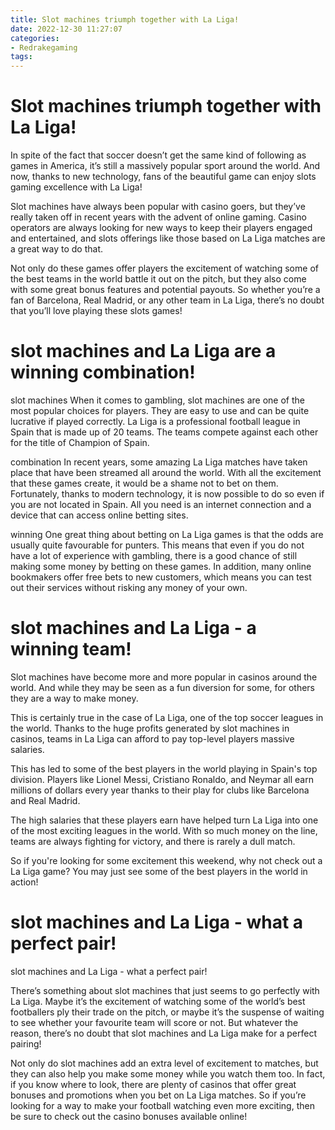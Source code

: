 ```yaml
---
title: Slot machines triumph together with La Liga!
date: 2022-12-30 11:27:07
categories:
- Redrakegaming
tags:
---
```



#  Slot machines triumph together with La Liga!

In spite of the fact that soccer doesn’t get the same kind of following as games in America, it’s still a massively popular sport around the world. And now, thanks to new technology, fans of the beautiful game can enjoy slots gaming excellence with La Liga!

Slot machines have always been popular with casino goers, but they’ve really taken off in recent years with the advent of online gaming. Casino operators are always looking for new ways to keep their players engaged and entertained, and slots offerings like those based on La Liga matches are a great way to do that.

Not only do these games offer players the excitement of watching some of the best teams in the world battle it out on the pitch, but they also come with some great bonus features and potential payouts. So whether you’re a fan of Barcelona, Real Madrid, or any other team in La Liga, there’s no doubt that you’ll love playing these slots games!

#   slot machines and La Liga are a winning combination!

slot machines 
When it comes to gambling, slot machines are one of the most popular choices for players. They are easy to use and can be quite lucrative if played correctly. La Liga is a professional football league in Spain that is made up of 20 teams. The teams compete against each other for the title of Champion of Spain.

combination 
In recent years, some amazing La Liga matches have taken place that have been streamed all around the world. With all the excitement that these games create, it would be a shame not to bet on them. Fortunately, thanks to modern technology, it is now possible to do so even if you are not located in Spain. All you need is an internet connection and a device that can access online betting sites.

winning 
One great thing about betting on La Liga games is that the odds are usually quite favourable for punters. This means that even if you do not have a lot of experience with gambling, there is a good chance of still making some money by betting on these games. In addition, many online bookmakers offer free bets to new customers, which means you can test out their services without risking any money of your own.

#  slot machines and La Liga - a winning team!

Slot machines have become more and more popular in casinos around the world. And while they may be seen as a fun diversion for some, for others they are a way to make money.

This is certainly true in the case of La Liga, one of the top soccer leagues in the world. Thanks to the huge profits generated by slot machines in casinos, teams in La Liga can afford to pay top-level players massive salaries.

This has led to some of the best players in the world playing in Spain's top division. Players like Lionel Messi, Cristiano Ronaldo, and Neymar all earn millions of dollars every year thanks to their play for clubs like Barcelona and Real Madrid.

The high salaries that these players earn have helped turn La Liga into one of the most exciting leagues in the world. With so much money on the line, teams are always fighting for victory, and there is rarely a dull match.

So if you're looking for some excitement this weekend, why not check out a La Liga game? You may just see some of the best players in the world in action!

#  slot machines and La Liga - what a perfect pair!

slot machines and La Liga - what a perfect pair!

There’s something about slot machines that just seems to go perfectly with La Liga. Maybe it’s the excitement of watching some of the world’s best footballers ply their trade on the pitch, or maybe it’s the suspense of waiting to see whether your favourite team will score or not. But whatever the reason, there’s no doubt that slot machines and La Liga make for a perfect pairing!

Not only do slot machines add an extra level of excitement to matches, but they can also help you make some money while you watch them too. In fact, if you know where to look, there are plenty of casinos that offer great bonuses and promotions when you bet on La Liga matches. So if you’re looking for a way to make your football watching even more exciting, then be sure to check out the casino bonuses available online!